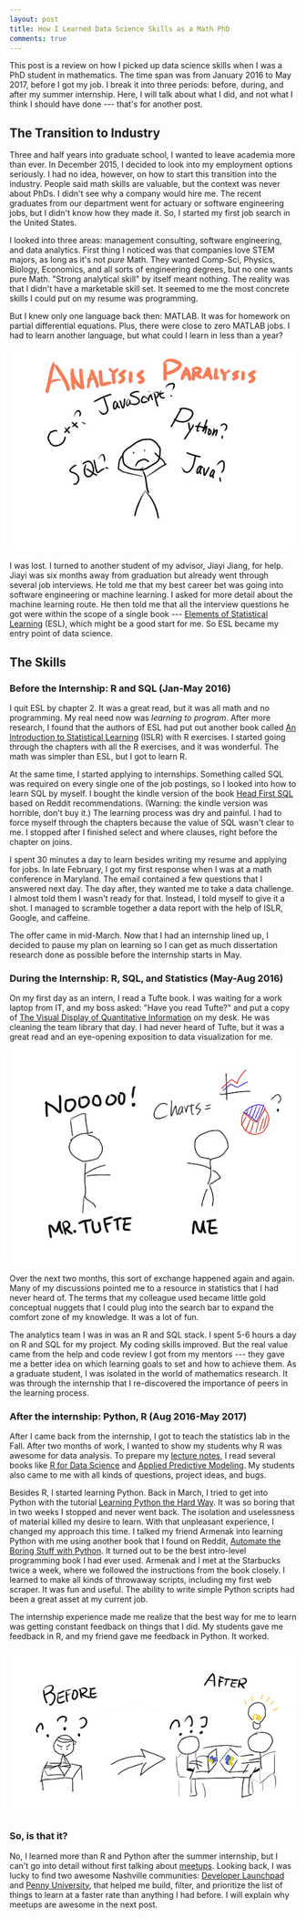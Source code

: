 ```yaml
---
layout: post
title: How I Learned Data Science Skills as a Math PhD
comments: true
---
```


This post is a review on how I picked up data science skills when I was a PhD student in mathematics. The time span was from January 2016  to May 2017, before I got my job. I break it into three periods: before, during, and after my summer internship. Here, I will talk about what I did, and not what I think I should have done --- that's for another post.

## The Transition to Industry

Three and half years into graduate school, I wanted to leave academia more than ever. In December 2015, I decided to look into my employment options seriously. I had no idea, however, on how to start this transition into the industry. People said math skills are valuable, but the context was never about PhDs. I didn't see why a company would hire me. The recent graduates from our department went for actuary or software engineering jobs, but I didn't know how they made it. So, I started my first job search in the United States.

I looked into three areas: management consulting, software engineering, and data analytics. First thing I noticed was that companies love STEM majors, as long as it's not *pure* Math. They wanted Comp-Sci, Physics, Biology, Economics, and all sorts of engineering degrees, but no one wants pure Math. "Strong analytical skill" by itself meant nothing. The reality was that I didn't have a marketable skill set. It seemed to me the most concrete skills I could put on my resume was programming.

But I knew only one language back then: MATLAB. It was for homework on partial differential equations. Plus, there were close to zero MATLAB jobs. I had to learn another language, but what could I learn in less than a year?

![analysis-paralysis](/figure/source/2017-10-14-learning-skills-for-data-science/analysis-paralysis.png)

I was lost. I turned to another student of my advisor, Jiayi Jiang, for help. Jiayi was six months away from graduation but already went through several job interviews. He told me that my best career bet was going into software engineering or machine learning. I asked for more detail about the machine learning route. He then told me that all the interview questions he got were within the scope of a single book --- [Elements of Statistical Learning](https://web.stanford.edu/~hastie/ElemStatLearn/) (ESL), which might be a good start for me. So ESL became my entry point of data science.

## The Skills
### Before the Internship: R and SQL (Jan-May 2016)

I quit ESL by chapter 2. It was a great read, but it was all math and no programming. My real need now was *learning to program*. After more research, I found that the authors of ESL had put out another book called [An Introduction to Statistical Learning](http://www-bcf.usc.edu/~gareth/ISL/) (ISLR) with R exercises. I started going through the chapters with all the R exercises, and it was wonderful. The math was simpler than ESL, but I got to learn R.

At the same time, I started applying to internships. Something called SQL was required on every single one of the job postings, so I looked into how to learn SQL by myself. I bought the kindle version of the book [Head First SQL](http://shop.oreilly.com/product/9780596526849.do) based on Reddit recommendations. (Warning: the kindle version was horrible, don't buy it.) The learning process was dry and painful. I had to force myself through the chapters because the value of SQL wasn't clear to me. I stopped after I finished select and where clauses, right before the chapter on joins.

I spent 30 minutes a day to learn besides writing my resume and applying for jobs. In late February, I got my first response when I was at a math conference in Maryland. The email contained a few questions that I answered next day. The day after, they wanted me to take a data challenge. I almost told them I wasn't ready for that. Instead, I told myself to give it a shot. I managed to scramble together a data report with the help of ISLR, Google, and caffeine.

The offer came in mid-March. Now that I had an internship lined up, I decided to pause my plan on learning so I can get as much dissertation research done as possible before the internship starts in May.

### During the Internship: R, SQL, and Statistics (May-Aug 2016)

On my first day as an intern, I read a Tufte book. I was waiting for a work laptop from IT, and my boss asked: "Have you read Tufte?" and put a copy of [The Visual Display of Quantitative Information](https://www.amazon.com/Visual-Display-Quantitative-Information/dp/1930824130) on my desk. He was cleaning the team library that day. I had never heard of Tufte, but it was a great read and an eye-opening exposition to data visualization for me.

![tufte](/figure/source/2017-10-14-learning-skills-for-data-science/mr-tufte.png)

Over the next two months, this sort of exchange happened again and again. Many of my discussions pointed me to a resource in statistics that I had never heard of. The terms that my colleague used became little gold conceptual nuggets that I could plug into the search bar to expand the comfort zone of my knowledge. It was a lot of fun.

The analytics team I was in was an R and SQL stack. I spent 5-6 hours a day on R and SQL for my project. My coding skills improved. But the real value came from the help and code review I got from my mentors --- they gave me a better idea on which learning goals to set and how to achieve them. As a graduate student, I was isolated in the world of mathematics research. It was through the internship that I re-discovered the importance of peers in the learning process.

### After the internship: Python, R (Aug 2016-May 2017)

After I came back from the internship, I got to teach the statistics lab in the Fall. After two months of work, I wanted to show my students why R was awesome for data analysis. To prepare my [lecture notes](https://github.com/changhsinlee/RLabNotes), I read several books like [R for Data Science](http://r4ds.had.co.nz/) and [Applied Predictive Modeling](http://appliedpredictivemodeling.com/). My students also came to me with all kinds of questions, project ideas, and bugs.

Besides R, I started learning Python. Back in March, I tried to get into Python with the tutorial [Learning Python the Hard Way](https://learnpythonthehardway.org/). It was so boring that in two weeks I stopped and never went back. The isolation and uselessness of material killed my desire to learn. With that unpleasant experience, I changed my approach this time. I talked my friend Armenak into learning Python with me using another book that I found on Reddit, [Automate the Boring Stuff with Python](https://automatetheboringstuff.com/). It turned out to be the best intro-level programming book I had ever used. Armenak and I met at the Starbucks twice a week, where we followed the instructions from the book closely. I learned to make all kinds of throwaway scripts, including my first web scraper. It was fun and useful. The ability to write simple Python scripts had been a great asset at my current job.

The internship experience made me realize that the best way for me to learn was getting constant feedback on things that I did. My students gave me feedback in R, and my friend gave me feedback in Python. It worked.

![peer-feedback](/figure/source/2017-10-14-learning-skills-for-data-science/feedback.png)

### So, is that it?

No, I learned more than R and Python after the summer internship, but I can't go into detail without first talking about [meetups](https://www.meetup.com/). Looking back, I was lucky to find two awesome Nashville communities: [Developer Launchpad](https://www.meetup.com/Developer-Launchpad-Nashville/) and [Penny University](https://groups.google.com/forum/#!forum/penny-university), that helped me build, filter, and prioritize the list of things to learn at a faster rate than anything I had before. I will explain why meetups are awesome in the next post.
